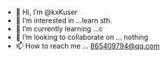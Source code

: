 - 👋 Hi, I’m @kxKuser
- 👀 I’m interested in ...learn sth.
- 🌱 I’m currently learning ...c
- 💞️ I’m looking to collaborate on ... nothing
- 📫 How to reach me ... 865409794@qq.com

<!---
kxKuser/kxKuser is a ✨ special ✨ repository because its `README.md` (this file) appears on your GitHub profile.
You can click the Preview link to take a look at your changes.
--->
